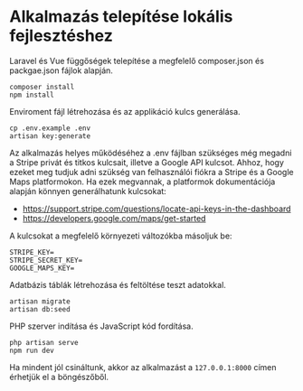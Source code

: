 # Alkalmazás telepítése lokális fejlesztéshez

Laravel és Vue függőségek telepítése a megfelelő composer.json és packgae.json fájlok alapján.
```
composer install
npm install
```

Enviroment fájl létrehozása és az applikáció kulcs generálása.
```
cp .env.example .env
artisan key:generate
```

Az alkalmazás helyes működéséhez a .env fájlban szükséges még megadni a Stripe privát és titkos kulcsait, illetve a Google API kulcsot.
Ahhoz, hogy ezeket meg tudjuk adni szükség van felhasználói fiókra a Stripe és a Google Maps platformokon. Ha ezek megvannak, a platformok dokumentációja alapján könnyen generálhatunk kulcsokat:
- https://support.stripe.com/questions/locate-api-keys-in-the-dashboard
- https://developers.google.com/maps/get-started

A kulcsokat a megfelelő környezeti változókba másoljuk be:
```
STRIPE_KEY=
STRIPE_SECRET_KEY=
GOOGLE_MAPS_KEY=
```

Adatbázis táblák létrehozása és feltöltése teszt adatokkal.
```
artisan migrate
artisan db:seed
```

PHP szerver indítása és JavaScript kód fordítása.
```
php artisan serve
npm run dev
```

Ha mindent jól csináltunk, akkor az alkalmazást a `127.0.0.1:8000` címen érhetjük el a böngészőből.